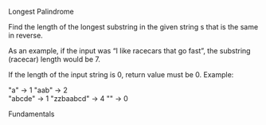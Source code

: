 
Longest Palindrome

Find the length of the longest substring in the given string s that is the same in reverse.

As an example, if the input was “I like racecars that go fast”, the substring (racecar) length would be 7.

If the length of the input string is 0, return value must be 0.
Example:

"a" -> 1 
"aab" -> 2  
"abcde" -> 1
"zzbaabcd" -> 4
"" -> 0

Fundamentals
